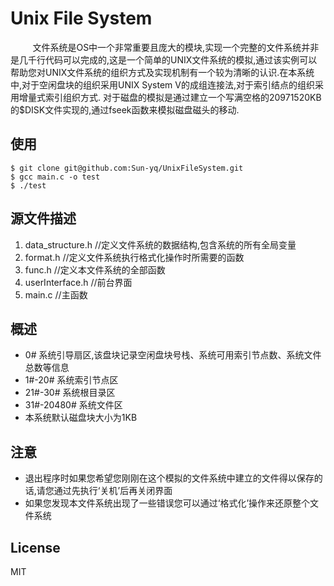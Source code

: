 # Unix File System


   &nbsp;&nbsp;&nbsp;&nbsp;&nbsp;&nbsp;&nbsp;&nbsp;&nbsp;文件系统是OS中一个非常重要且庞大的模块,实现一个完整的文件系统并非是几千行代码可以完成的,这是一个简单的UNIX文件系统的模拟,通过该实例可以帮助您对UNIX文件系统的组织方式及实现机制有一个较为清晰的认识.在本系统中,对于空闲盘块的组织采用UNIX System V的成组连接法,对于索引结点的组织采用增量式索引组织方式. 对于磁盘的模拟是通过建立一个写满空格的20971520KB的$DISK文件实现的,通过fseek函数来模拟磁盘磁头的移动.

## 使用
	$ git clone git@github.com:Sun-yq/UnixFileSystem.git
	$ gcc main.c -o test
	$ ./test

## 源文件描述
1. data_structure.h  //定义文件系统的数据结构,包含系统的所有全局变量
2. format.h  //定义文件系统执行格式化操作时所需要的函数
3. func.h  //定义本文件系统的全部函数
4. userInterface.h //前台界面
5. main.c //主函数

## 概述
* 0# 系统引导扇区,该盘块记录空闲盘块号栈、系统可用索引节点数、系统文件总数等信息
* 1#-20# 系统索引节点区
* 21#-30# 系统根目录区
* 31#-20480# 系统文件区
* 本系统默认磁盘块大小为1KB

## 注意
* 退出程序时如果您希望您刚刚在这个模拟的文件系统中建立的文件得以保存的话,请您通过先执行‘关机’后再关闭界面
* 如果您发现本文件系统出现了一些错误您可以通过‘格式化’操作来还原整个文件系统

## License
MIT
